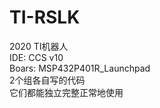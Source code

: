 # TI-RSLK            
2020 TI机器人      
IDE: CCS v10        
Boars: MSP432P401R_Launchpad        
2个组各自写的代码     
它们都能独立完整正常地使用           
